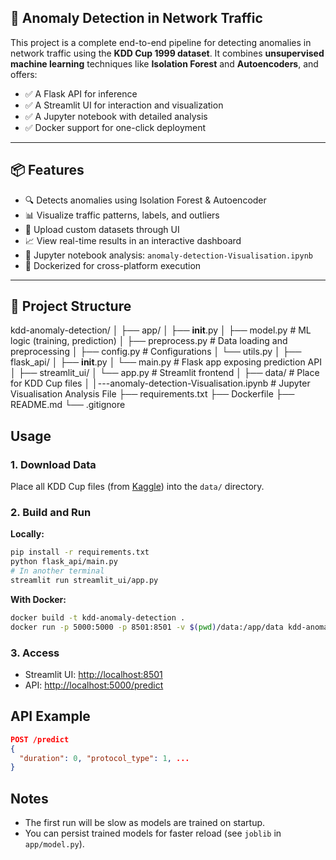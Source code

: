 ## 🚨 Anomaly Detection in Network Traffic

This project is a complete end-to-end pipeline for detecting anomalies in network traffic using the **KDD Cup 1999 dataset**. It combines **unsupervised machine learning** techniques like **Isolation Forest** and **Autoencoders**, and offers:

- ✅ A Flask API for inference
- ✅ A Streamlit UI for interaction and visualization
- ✅ A Jupyter notebook with detailed analysis
- ✅ Docker support for one-click deployment

---

## 📦 Features

- 🔍 Detects anomalies using Isolation Forest & Autoencoder
- 📊 Visualize traffic patterns, labels, and outliers
- 💾 Upload custom datasets through UI
- 📈 View real-time results in an interactive dashboard
- 🧠 Jupyter notebook analysis: `anomaly-detection-Visualisation.ipynb`
- 🐳 Dockerized for cross-platform execution

---

## 📁 Project Structure

kdd-anomaly-detection/
│
├── app/
│   ├── __init__.py
│   ├── model.py           # ML logic (training, prediction)
│   ├── preprocess.py      # Data loading and preprocessing
│   ├── config.py          # Configurations
│   └── utils.py
│
├── flask_api/
│   ├── __init__.py
│   └── main.py            # Flask app exposing prediction API
│
├── streamlit_ui/
│   └── app.py             # Streamlit frontend
│
├── data/                  # Place for KDD Cup files
│
│---anomaly-detection-Visualisation.ipynb      # Jupyter Visualisation Analysis File
├── requirements.txt
├── Dockerfile
├── README.md
└── .gitignore



## Usage

### 1. Download Data

Place all KDD Cup files (from [Kaggle](https://www.kaggle.com/datasets/galaxyh/kdd-cup-1999-data)) into the `data/` directory.

### 2. Build and Run

**Locally:**

```sh
pip install -r requirements.txt
python flask_api/main.py
# In another terminal
streamlit run streamlit_ui/app.py
```

**With Docker:**

```sh
docker build -t kdd-anomaly-detection .
docker run -p 5000:5000 -p 8501:8501 -v $(pwd)/data:/app/data kdd-anomaly-detection
```

### 3. Access

- Streamlit UI: [http://localhost:8501](http://localhost:8501)
- API: [http://localhost:5000/predict](http://localhost:5000/predict)

## API Example

```json
POST /predict
{
  "duration": 0, "protocol_type": 1, ...
}
```

## Notes

- The first run will be slow as models are trained on startup.
- You can persist trained models for faster reload (see `joblib` in `app/model.py`).

